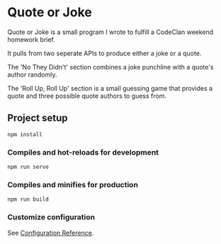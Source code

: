# Quote or Joke

Quote or Joke is a small program I wrote to fulfill a CodeClan weekend homework brief.

It pulls from two seperate APIs to produce either a joke or a quote.

The 'No They Didn't' section combines a joke punchline with a quote's author randomly.

The 'Roll Up, Roll Up' section is a small guessing game that provides a quote and three possible quote authors to guess from.

## Project setup
```
npm install
```

### Compiles and hot-reloads for development
```
npm run serve
```

### Compiles and minifies for production
```
npm run build
```

### Customize configuration
See [Configuration Reference](https://cli.vuejs.org/config/).
